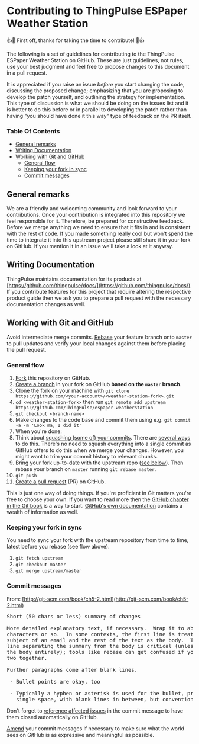 # Contributing to ThingPulse ESPaper Weather Station

:+1::tada: First off, thanks for taking the time to contribute! :tada::+1:

The following is a set of guidelines for contributing to the ThingPulse ESPaper Weather Station on GitHub. These are just guidelines, not rules, use your best judgment and feel free to propose changes to this document in a pull request.

It is appreciated if you raise an issue _before_ you start changing the code, discussing the proposed change; emphasizing that you are proposing to develop the patch yourself, and outlining the strategy for implementation. This type of discussion is what we should be doing on the issues list and it is better to do this before or in parallel to developing the patch rather than having "you should have done it this way" type of feedback on the PR itself.

### Table Of Contents
* [General remarks](#general-remarks)
* [Writing Documentation](#writing-documentation)
* [Working with Git and GitHub](#working-with-git-and-github)
  * [General flow](#general-flow)
  * [Keeping your fork in sync](#keeping-your-fork-in-sync)
  * [Commit messages](#commit-messages)

## General remarks
We are a friendly and welcoming community and look forward to your contributions. Once your contribution is integrated into this repository we feel responsible for it. Therefore, be prepared for constructive feedback. Before we merge anything we need to ensure that it fits in and is consistent with the rest of code.
If you made something really cool but won't spend the time to integrate it into this upstream project please still share it in your fork on GitHub. If you mention it in an issue we'll take a look at it anyway.

## Writing Documentation
ThingPulse maintains documentation for its products at [https://github.com/thingpulse/docs/](https://github.com/thingpulse/docs/). If you contribute features for this project that require altering the respective product guide then we ask you to prepare a pull request with the necessary documentation changes as well.

## Working with Git and GitHub

Avoid intermediate merge commits. [Rebase](https://www.atlassian.com/git/tutorials/merging-vs-rebasing) your feature branch onto `master` to pull updates and verify your local changes against them before placing the pull request.

### General flow
1. [Fork](https://help.github.com/articles/fork-a-repo) this repository on GitHub.
1. [Create a branch](https://help.github.com/articles/creating-and-deleting-branches-within-your-repository/#creating-a-branch) in your fork on GitHub **based on the `master` branch**.
1. Clone the fork on your machine with `git clone https://github.com/<your-account>/<weather-station-fork>.git`
1. `cd <weather-station-fork>` then run `git remote add upstream https://github.com/ThingPulse/espaper-weatherstation`
1. `git checkout <branch-name>`
1. Make changes to the code base and commit them using e.g. `git commit -a -m 'Look ma, I did it'`
1. When you're done:
 1. Think about [squashing (some of) your commits](http://www.andrewconnell.com/blog/squash-multiple-git-commits-into-one). There are [several ways](http://stackoverflow.com/a/5201642/131929) to do this. There's no need to squash everything into a single commit as GitHub offers to do this when we merge your changes. However, you might want to trim your commit history to relevant chunks.
 1. Bring your fork up-to-date with the upstream repo ([see below](#keeping-your-fork-in-sync)). Then rebase your branch on `master` running `git rebase master`.
1. `git push`
1. [Create a pull request](https://help.github.com/articles/creating-a-pull-request/) (PR) on GitHub.

This is just one way of doing things. If you're proficient in Git matters you're free to choose your own. If you want to read more then the [GitHub chapter in the Git book](http://git-scm.com/book/en/v2/GitHub-Contributing-to-a-Project#The-GitHub-Flow) is a way to start. [GitHub's own documentation](https://help.github.com/categories/collaborating/) contains a wealth of information as well.

### Keeping your fork in sync
You need to sync your fork with the upstream repository from time to time, latest before you rebase (see flow above).

1. `git fetch upstream`
1. `git checkout master`
1. `git merge upstream/master`

### Commit messages

From: [http://git-scm.com/book/ch5-2.html](http://git-scm.com/book/ch5-2.html)
<pre>
Short (50 chars or less) summary of changes

More detailed explanatory text, if necessary.  Wrap it to about 72
characters or so.  In some contexts, the first line is treated as the
subject of an email and the rest of the text as the body.  The blank
line separating the summary from the body is critical (unless you omit
the body entirely); tools like rebase can get confused if you run the
two together.

Further paragraphs come after blank lines.

 - Bullet points are okay, too

 - Typically a hyphen or asterisk is used for the bullet, preceded by a
   single space, with blank lines in between, but conventions vary here
</pre>

Don't forget to [reference affected issues](https://help.github.com/articles/closing-issues-via-commit-messages/) in the commit message to have them closed automatically on GitHub.

[Amend](https://help.github.com/articles/changing-a-commit-message/) your commit messages if necessary to make sure what the world sees on GitHub is as expressive and meaningful as possible.
